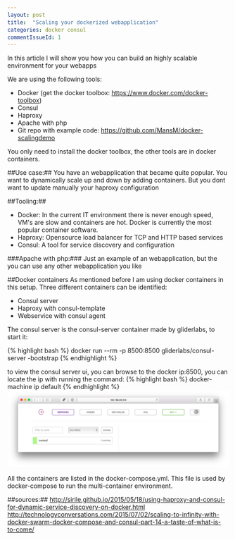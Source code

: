 ```yaml
---
layout: post
title:  "Scaling your dockerized webapplication"
categories: docker consul
commentIssueId: 1
---
```


In this article I will show you how you can build an highly scalable environment for your webapps

We are using the following tools:

- Docker (get the docker toolbox: https://www.docker.com/docker-toolbox)
- Consul
- Haproxy
- Apache with php
- Git repo with example code: https://github.com/MansM/docker-scalingdemo

You only need to install the docker toolbox, the other tools are in docker containers.

##Use case:##
You have an webapplication that became quite popular. You want to dynamically scale up and down by adding containers.
But you dont want to update manually your haproxy configuration

##Tooling:##

- Docker: In the current IT environment there is never enough speed, VM's are slow and containers are hot. Docker is currently the most popular container software.
- Haproxy: Opensource load balancer for TCP and HTTP based services
- Consul: A tool for service discovery and configuration

###Apache with php:###
Just an example of an webapplication, but the you can use any other webapplication you like

##Docker containers
As mentioned before I am using docker containers in this setup. Three different containers can be identified:

- Consul server
- Haproxy with consul-template
- Webservice with consul agent

The consul server is the consul-server container made by gliderlabs, to start it:

{% highlight bash %}
docker run --rm -p 8500:8500 gliderlabs/consul-server -bootstrap
{% endhighlight %}

to view the consul server ui, you can browse to the docker ip:8500, you can locate the ip with running the command:
{% highlight bash %}
docker-machine ip default
{% endhighlight %}
![Consul ui](/images/consul-ui.png)

All the containers are listed in the docker-compose.yml. This file is used by docker-compose to run the multi-container environment.



##sources:##
http://sirile.github.io/2015/05/18/using-haproxy-and-consul-for-dynamic-service-discovery-on-docker.html
http://technologyconversations.com/2015/07/02/scaling-to-infinity-with-docker-swarm-docker-compose-and-consul-part-14-a-taste-of-what-is-to-come/